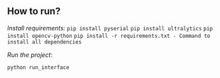 ## How to run?

*Install requirements:*
 ```pip install pyserial```
 ```pip install ultralytics```
 ```pip install opencv-python```
 ```pip install -r requirements.txt - Command to install all dependencies```

*Run the project*: 

`python run_interface`

